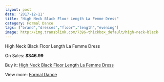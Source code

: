 ```yaml
---
layout: post
date: '2017-12-11'
title: "High Neck Black Floor Length La Femme Dress"
category: Formal Dance
tags: ["brand","dresses","floor","length","evening"]
image: http://img.transblink.com/7396-thickbox_default/high-neck-black-floor-length-la-femme-dress.jpg
---
```

High Neck Black Floor Length La Femme Dress

On Sales: **$346.99**
<a href="https://www.transblink.com/en/formal-dance/2396-high-neck-black-floor-length-la-femme-dress.html"><amp-img layout="responsive" width="600" height="600" src="//img.transblink.com/7396-thickbox_default/high-neck-black-floor-length-la-femme-dress.jpg" alt="High Neck Black Floor Length La Femme Dress 0" /></a>
<a href="https://www.transblink.com/en/formal-dance/2396-high-neck-black-floor-length-la-femme-dress.html"><amp-img layout="responsive" width="600" height="600" src="//img.transblink.com/7397-thickbox_default/high-neck-black-floor-length-la-femme-dress.jpg" alt="High Neck Black Floor Length La Femme Dress 1" /></a>

Buy it: [High Neck Black Floor Length La Femme Dress](https://www.transblink.com/en/formal-dance/2396-high-neck-black-floor-length-la-femme-dress.html "High Neck Black Floor Length La Femme Dress")

View more: [Formal Dance](https://www.transblink.com/en/6-formal-dance "Formal Dance")